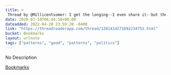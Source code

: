 ```yaml
---
title: > 
 Thread by @Millicentsomer: I get the longing--I even share it--but the naivete is annoying. Online pundits should know (and factor in) that social media as a "public s…
date: 2020-07-10T06:44:58+00:00
dateadded: 2022-04-20 23:59:20 -0400
link: "https://threadreaderapp.com/thread/1281414271692234753.html"
bucket: Bookmarks
layout: urlnote
tags: ["patterns", "good", "patterns", "politics"]
--- 
```

No Description
 <!-- end excerpt --> 
<div class='bucket'><a class='internal-link' href='/buckets/bookmarks'>Bookmarks</a></div> 
